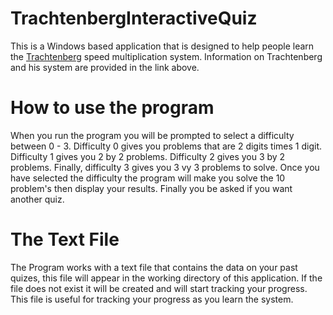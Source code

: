 # TrachtenbergInteractiveQuiz
This is a Windows based application that is designed to help people learn the [Trachtenberg](https://en.wikipedia.org/wiki/Trachtenberg_system) speed multiplication system. Information on Trachtenberg and his system are provided in the link above. 

# How to use the program
When you run the program you will be prompted to select a difficulty between 0 - 3. Difficulty 0 gives you problems that are 2 digits times 1 digit. Difficulty 1 gives you 2 by 2 problems. Difficulty 2 gives you 3 by 2 problems. Finally, difficulty 3 gives you 3 vy 3 problems to solve. Once you have selected the difficulty the program will make you solve the 10 problem's then display your results. Finally you be asked if you want another quiz.

# The Text File
The Program works with a text file that contains the data on your past quizes, this file will appear in the working directory of this application. If the file does not exist it will be created and will start tracking your progress. This file is useful for tracking your progress as you learn the system. 
